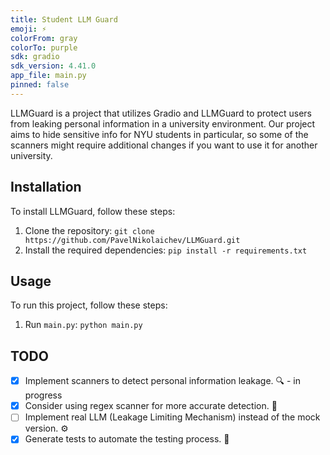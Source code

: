 ```yaml
---
title: Student LLM Guard
emoji: ⚡
colorFrom: gray
colorTo: purple
sdk: gradio
sdk_version: 4.41.0
app_file: main.py
pinned: false
---
```


LLMGuard is a project that utilizes Gradio and LLMGuard to protect users from leaking personal information in a university environment.
Our project aims to hide sensitive info for NYU students in particular, so some of the scanners might require additional changes if you want to use it for another university.

## Installation

To install LLMGuard, follow these steps:

1. Clone the repository: `git clone https://github.com/PavelNikolaichev/LLMGuard.git`
2. Install the required dependencies: `pip install -r requirements.txt`

## Usage

To run this project, follow these steps:

1. Run `main.py`: `python main.py`

## TODO

- [x] Implement scanners to detect personal information leakage. :mag: - in progress
- [x] Consider using regex scanner for more accurate detection. :dart:
- [ ] Implement real LLM (Leakage Limiting Mechanism) instead of the mock version. :gear:
- [x] Generate tests to automate the testing process. :test_tube: